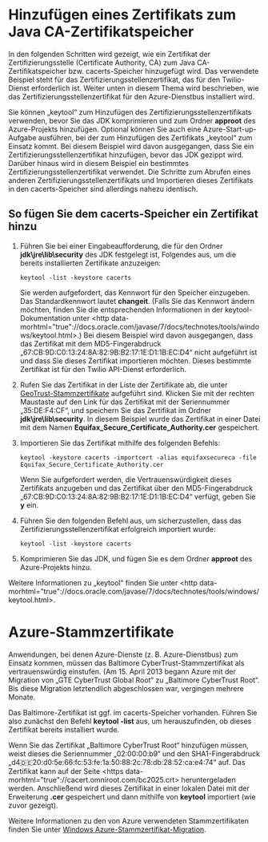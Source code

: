 <properties linkid="develop-java-how-to-add-a-certificate" urlDisplayName="Add a Cert to the CA Store" pageTitle="Add a certificate to the Java CA store - Azure" metaKeywords="Azure Twilio Java, Twilio Java Certificate, Azure Service Bus Certificate" description="Learn how to add a certificate authority (CA) certificate to the Java CA certificate (cacerts) store for Twilio service or Azure Service Bus." metaCanonical="" services="" documentationCenter="Java" title="Adding a Certificate to the Java CA Certificates Store" authors="waltpo" solutions="" manager="bjsmith" editor="mollybos" />

Hinzufügen eines Zertifikats zum Java CA-Zertifikatspeicher
===========================================================

In den folgenden Schritten wird gezeigt, wie ein Zertifikat der Zertifizierungsstelle (Certificate Authority, CA) zum Java CA-Zertifikatspeicher bzw. cacerts-Speicher hinzugefügt wird. Das verwendete Beispiel steht für das Zertifizierungsstellenzertifikat, das für den Twilio-Dienst erforderlich ist. Weiter unten in diesem Thema wird beschrieben, wie das Zertifizierungsstellenzertifikat für den Azure-Dienstbus installiert wird.

Sie können „keytool“ zum Hinzufügen des Zertifizierungsstellenzertifikats verwenden, bevor Sie das JDK komprimieren und zum Ordner **approot** des Azure-Projekts hinzufügen. Optional können Sie auch eine Azure-Start-up-Aufgabe ausführen, bei der zum Hinzufügen des Zertifikats „keytool“ zum Einsatz kommt. Bei diesem Beispiel wird davon ausgegangen, dass Sie ein Zertifizierungsstellenzertifikat hinzufügen, bevor das JDK gezippt wird. Darüber hinaus wird in diesem Beispiel ein bestimmtes Zertifizierungsstellenzertifikat verwendet. Die Schritte zum Abrufen eines anderen Zertifizierungsstellenzertifikats und Importieren dieses Zertifikats in den cacerts-Speicher sind allerdings nahezu identisch.

So fügen Sie dem cacerts-Speicher ein Zertifikat hinzu
------------------------------------------------------

1.  Führen Sie bei einer Eingabeaufforderung, die für den Ordner **jdk\\jre\\lib\\security** des JDK festgelegt ist, Folgendes aus, um die bereits installierten Zertifikate anzuzeigen:

    `keytool -list -keystore cacerts`

    Sie werden aufgefordert, das Kennwort für den Speicher einzugeben. Das Standardkennwort lautet **changeit**. (Falls Sie das Kennwort ändern möchten, finden Sie die entsprechenden Informationen in der keytool-Dokumentation unter &lt;http data-morhtml="true"://docs.oracle.com/javase/7/docs/technotes/tools/windows/keytool.html\>.) Bei diesem Beispiel wird davon ausgegangen, dass das Zertifikat mit dem MD5-Fingerabdruck „67:CB:9D:C0:13:24:8A:82:9B:B2:17:1E:D1:1B:EC:D4“ nicht aufgeführt ist und dass Sie dieses Zertifikat importieren möchten. Dieses bestimmte Zertifikat ist für den Twilio API-Dienst erforderlich.

2.  Rufen Sie das Zertifikat in der Liste der Zertifikate ab, die unter [GeoTrust-Stammzertifikate](http://www.geotrust.com/resources/root-certificates/) aufgeführt sind. Klicken Sie mit der rechten Maustaste auf den Link für das Zertifikat mit der Seriennummer „35:DE:F4:CF“, und speichern Sie das Zertifikat im Ordner **jdk\\jre\\lib\\security**. In diesem Beispiel wurde das Zertifikat in einer Datei mit dem Namen **Equifax\_Secure\_Certificate\_Authority.cer** gespeichert.
3.  Importieren Sie das Zertifikat mithilfe des folgenden Befehls:

    `keytool -keystore cacerts -importcert -alias equifaxsecureca -file Equifax_Secure_Certificate_Authority.cer`

    Wenn Sie aufgefordert werden, die Vertrauenswürdigkeit dieses Zertifikats anzugeben und das Zertifikat über den MD5-Fingerabdruck „67:CB:9D:C0:13:24:8A:82:9B:B2:17:1E:D1:1B:EC:D4“ verfügt, geben Sie **y** ein.

4.  Führen Sie den folgenden Befehl aus, um sicherzustellen, dass das Zertifizierungsstellenzertifikat erfolgreich importiert wurde:

    `keytool -list -keystore cacerts`

5.  Komprimieren Sie das JDK, und fügen Sie es dem Ordner **approot** des Azure-Projekts hinzu.

Weitere Informationen zu „keytool“ finden Sie unter &lt;http data-morhtml="true"://docs.oracle.com/javase/7/docs/technotes/tools/windows/keytool.html\>.

Azure-Stammzertifikate
======================

Anwendungen, bei denen Azure-Dienste (z. B. Azure-Dienstbus) zum Einsatz kommen, müssen das Baltimore CyberTrust-Stammzertifikat als vertrauenswürdig einstufen. (Am 15. April 2013 begann Azure mit der Migration von „GTE CyberTrust Global Root“ zu „Baltimore CyberTrust Root“. Bis diese Migration letztendlich abgeschlossen war, vergingen mehrere Monate.

Das Baltimore-Zertifikat ist ggf. im cacerts-Speicher vorhanden. Führen Sie also zunächst den Befehl **keytool -list** aus, um herauszufinden, ob dieses Zertifikat bereits installiert wurde.

Wenn Sie das Zertifikat „Baltimore CyberTrust Root“ hinzufügen müssen, weist dieses die Seriennummer „02:00:00:b9“ und den SHA1-Fingerabdruck „d4:de:20:d0:5e:66:fc:53:fe:1a:50:88:2c:78:db:28:52:ca:e4:74“ auf. Das Zertifikat kann auf der Seite &lt;https data-morhtml="true"://cacert.omniroot.com/bc2025.crt\> heruntergeladen werden. Anschließend wird dieses Zertifikat in einer lokalen Datei mit der Erweiterung **.cer** gespeichert und dann mithilfe von **keytool** importiert (wie zuvor gezeigt).

Weitere Informationen zu den von Azure verwendeten Stammzertifikaten finden Sie unter [Windows Azure-Stammzertifikat-Migration](http://blogs.msdn.com/b/windowsazure/archive/2013/03/15/windows-azure-root-certificate-migration.aspx).

